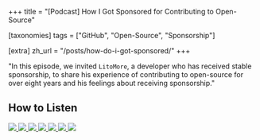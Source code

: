 +++
title = "[Podcast] How I Got Sponsored for Contributing to Open-Source"

[taxonomies]
tags = ["GitHub", "Open-Source", "Sponsorship"]

[extra]
zh_url = "/posts/how-do-i-got-sponsored/"
+++

"In this episode, we invited `LitoMore`, a developer who has received stable sponsorship, to share his experience of contributing to open-source for over eight years and his feelings about receiving sponsorship."

<!-- more -->

<h2>How to Listen</h2>

<p class="no-external-icon">
  <a target="_blank" rel="noopener nofollow noreferrer" href="https://osf2f.net/episode/S01E22">
    <img src="https://img.shields.io/badge/🎧_OSF2F-222" />
  </a>
  <a target="_blank" rel="noopener nofollow noreferrer" href="https://feeds.osf2f.net/osf2f.xml">
    <img src="https://img.shields.io/badge/RSS-FFA500?logo=rss&logoColor=fff" />
  </a>
  <a target="_blank" rel="noopener nofollow noreferrer" href="https://github.com/opensource-f2f/episode/blob/main/shownotes/S01E22-LitoMore%E5%8F%82%E4%B8%8E%E5%BC%80%E6%BA%90%E5%B9%B6%E8%8E%B7%E5%BE%97%20Sponsor%20%E7%9A%84%E8%BF%87%E7%A8%8B.md">
    <img src="https://img.shields.io/badge/GitHub-181717?logo=github&logoColor=fff" />
  </a>
  <a target="_blank" rel="noopener nofollow noreferrer" href="https://www.xiaoyuzhoufm.com/episode/67a5c6b4bf2864230a022e05">
    <img src="https://img.shields.io/badge/💫_Xiaoyuzhou_FM-63B7D8" />
  </a>
  <a target="_blank" rel="noopener nofollow noreferrer" href="https://music.163.com/#/program?id=3071339944">
    <img src="https://img.shields.io/badge/NetEase_Music-D43C33?logo=neteasecloudmusic&logoColor=fff" />
  </a>
  <a target="_blank" rel="noopener nofollow noreferrer" href="https://podcasts.apple.com/us/podcast/litomore%E5%8F%82%E4%B8%8E%E5%BC%80%E6%BA%90%E5%B9%B6%E8%8E%B7%E5%BE%97-sponsor-%E7%9A%84%E8%BF%87%E7%A8%8B/id1587487089?i=1000689902744&l=zh-Hans-CN">
    <img src="https://img.shields.io/badge/Apple%20Podcasts-9933CC?logo=applepodcasts&logoColor=fff" />
  </a>
  <a target="_blank" rel="noopener nofollow noreferrer" href="https://www.youtube.com/watch?v=zbCK9mwLenk">
    <img src="https://img.shields.io/badge/YouTube-FF0000?logo=youtube&logoColor=fff">
  </a>
</p>
